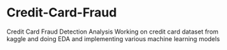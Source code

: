 # Credit-Card-Fraud
Credit Card Fraud Detection Analysis
Working on credit card dataset from kaggle and doing EDA and implementing various machine learning models
